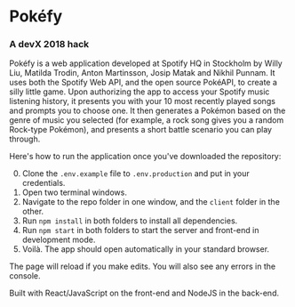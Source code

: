 # Pokéfy

### A devX 2018 hack

Pokéfy is a web application developed at Spotify HQ in Stockholm by Willy Liu, Matilda Trodin, Anton Martinsson, Josip Matak and Nikhil Punnam. It uses both the Spotify Web API, and the open source PokéAPI, to create a silly little game. Upon authorizing the app to access your Spotify music listening history, it presents you with your 10 most recently played songs and prompts you to choose one. It then generates a Pokémon based on the genre of music you selected (for example, a rock song gives you a random Rock-type Pokémon), and presents a short battle scenario you can play through.

Here's how to run the application once you've downloaded the repository:

0. Clone the `.env.example` file to `.env.production` and put in your credentials.
1. Open two terminal windows.
1. Navigate to the repo folder in one window, and the `client` folder in the other.
1. Run `npm install` in both folders to install all dependencies.
1. Run `npm start` in both folders to start the server and front-end in development mode.
1. Voilà. The app should open automatically in your standard browser.

The page will reload if you make edits.
You will also see any errors in the console.

Built with React/JavaScript on the front-end and NodeJS in the back-end.
